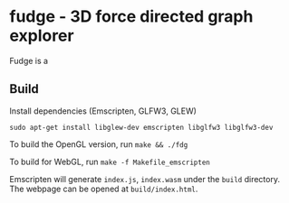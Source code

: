 # fudge - 3D force directed graph explorer

Fudge is a 

## Build

Install dependencies (Emscripten, GLFW3, GLEW)

``` 
sudo apt-get install libglew-dev emscripten libglfw3 libglfw3-dev
```

To build the OpenGL version, run
```make && ./fdg```

To build for WebGL, run
```make -f Makefile_emscripten```

Emscripten will generate `index.js`, `index.wasm` under the `build` directory. The webpage can be opened at `build/index.html`.